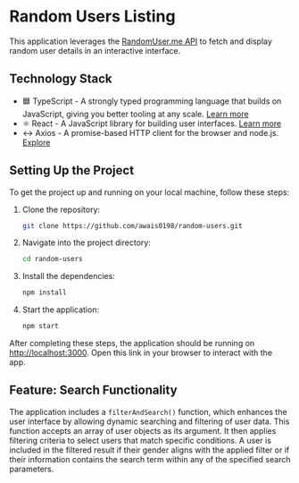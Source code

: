 # Random Users Listing

This application leverages the [RandomUser.me API](https://randomuser.me) to fetch and display random user details in an interactive interface.

## Technology Stack

- 🟦 TypeScript - A strongly typed programming language that builds on JavaScript, giving you better tooling at any scale. [Learn more](https://www.typescriptlang.org/)
- ⚛️ React - A JavaScript library for building user interfaces. [Learn more](https://reactjs.org/)
- ↔ Axios - A promise-based HTTP client for the browser and node.js. [Explore](https://github.com/axios/axios)

## Setting Up the Project

To get the project up and running on your local machine, follow these steps:

1. Clone the repository:
    ```bash
    git clone https://github.com/awais0198/random-users.git
    ```
2. Navigate into the project directory:
    ```bash
    cd random-users
    ```
3. Install the dependencies:
    ```bash
    npm install
    ```
4. Start the application:
    ```bash
    npm start
    ```

After completing these steps, the application should be running on [http://localhost:3000](http://localhost:3000). Open this link in your browser to interact with the app.

## Feature: Search Functionality

The application includes a `filterAndSearch()` function, which enhances the user interface by allowing dynamic searching and filtering of user data. This function accepts an array of user objects as its argument. It then applies filtering criteria to select users that match specific conditions. A user is included in the filtered result if their gender aligns with the applied filter or if their information contains the search term within any of the specified search parameters.
